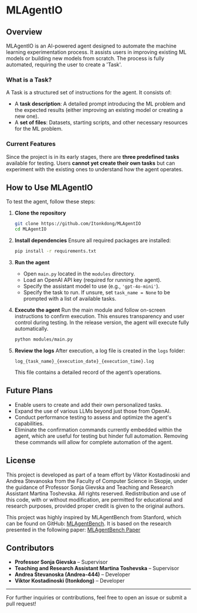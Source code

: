 # MLAgentIO

## Overview
MLAgentIO is an AI-powered agent designed to automate the machine learning experimentation process. It assists users in improving existing ML models or building new models from scratch. The process is fully automated, requiring the user to create a 'Task'.

### What is a Task?
A Task is a structured set of instructions for the agent. It consists of:
- A **task description**: A detailed prompt introducing the ML problem and the expected results (either improving an existing model or creating a new one).
- A **set of files**: Datasets, starting scripts, and other necessary resources for the ML problem.

### Current Features
Since the project is in its early stages, there are **three predefined tasks** available for testing. Users **cannot yet create their own tasks** but can experiment with the existing ones to understand how the agent operates.

## How to Use MLAgentIO
To test the agent, follow these steps:

1. **Clone the repository**
   ```sh
   git clone https://github.com/Itonkdong/MLAgentIO
   cd MLAgentIO
   ```

2. **Install dependencies**
   Ensure all required packages are installed:
   ```sh
   pip install -r requirements.txt
   ```

3. **Run the agent**
   - Open `main.py` located in the `modules` directory.
   - Load an OpenAI API key (required for running the agent).
   - Specify the assistant model to use (e.g., `'gpt-4o-mini'`).
   - Specify the task to run. If unsure, set `task_name = None` to be prompted with a list of available tasks.
   
4. **Execute the agent**
   Run the main module and follow on-screen instructions to confirm execution. This ensures transparency and user control during testing. In the release version, the agent will execute fully automatically.
   ```sh
   python modules/main.py
   ```

5. **Review the logs**
   After execution, a log file is created in the `logs` folder:
   ```
   log_{task_name}_{execution_date}_{execution_time}.log
   ```
   This file contains a detailed record of the agent’s operations.

## Future Plans
- Enable users to create and add their own personalized tasks.
- Expand the use of various LLMs beyond just those from OpenAI.
- Conduct performance testing to assess and optimize the agent's capabilities.
- Eliminate the confirmation commands currently embedded within the agent, which are useful for testing but hinder full automation. Removing these commands will allow for complete automation of the agent.

## License
This project is developed as part of a team effort by Viktor Kostadinoski and Andrea Stevanoska from the Faculty of Computer Science in Skopje, under the guidance of Professor Sonja Gievska and Teaching and Research Assistant Martina Toshevska. All rights reserved. Redistribution and use of this code, with or without modification, are permitted for educational and research purposes, provided proper credit is given to the original authors.

This project was highly inspired by MLAgentBench from Stanford, which can be found on GitHub: [MLAgentBench](https://github.com/snap-stanford/MLAgentBench). It is based on the research presented in the following paper: [MLAgentBench Paper](https://arxiv.org/abs/2310.03302)

## Contributors
- **Professor Sonja Gievska** – Supervisor
- **Teaching and Research Assistant Martina Toshevska** – Supervisor
- **Andrea Stevanoska (Andrea-444)** – Developer
- **Viktor Kostadinoski (Itonkdong)** – Developer


---
For further inquiries or contributions, feel free to open an issue or submit a pull request!

